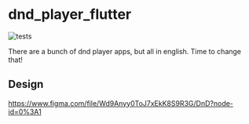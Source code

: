 # dnd_player_flutter

![tests](https://github.com/ariedov/dnd_player_flutter/actions/workflows/main.yml/badge.svg)

There are a bunch of dnd player apps, but all in english. Time to change that!

## Design

https://www.figma.com/file/Wd9Anyy0ToJ7xEkK8S9R3G/DnD?node-id=0%3A1
